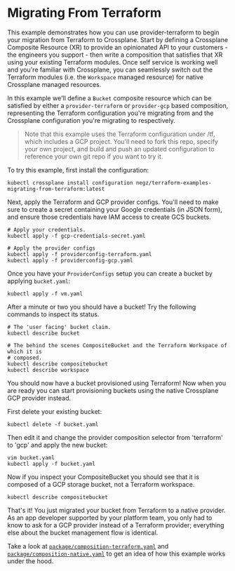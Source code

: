
# Migrating From Terraform

This example demonstrates how you can use provider-terraform to begin your
migration from Terraform to Crossplane. Start by defining a Crossplane
Composite Resource (XR) to provide an opinionated API to your customers - the
engineers you support - then write a composition that satisfies that XR using
your existing Terraform modules. Once self service is working well and you're
familiar with Crossplane, you can seamlessly switch out the Terraform modules
(i.e. the `Workspace` managed resource) for native Crossplane managed resources.

In this example we'll define a `Bucket` composite resource which can be
satisfied by either a `provider-terraform` or `provider-gcp` based composition,
representing the Terraform configuration you're migrating from and the
Crossplane configuration you're migrating to respectively.

> Note that this example uses the Terraform configuration under /tf, which
> includes a GCP project. You'll need to fork this repo, specify your own
> project, and build and push an updated configuration to reference your own
> git repo if you want to try it.

To try this example, first install the configuration:

```console
kubectl crossplane install configuration negz/terraform-examples-migrating-from-terraform:latest
```

Next, apply the Terraform and GCP provider configs. You'll need to make sure to
create a secret containing your Google credentials (in JSON form), and ensure
those credentials have IAM access to create GCS buckets.

```console
# Apply your credentials.
kubectl apply -f gcp-credentials-secret.yaml

# Apply the provider configs
kubectl apply -f providerconfig-terraform.yaml
kubectl apply -f providerconfig-gcp.yaml
```

Once you have your `ProviderConfigs` setup you can create a bucket by applying
`bucket.yaml`:

```console
kubectl apply -f vm.yaml
```

After a minute or two you should have a bucket! Try the following
commands to inspect its status.

```console
# The 'user facing' bucket claim.
kubectl describe bucket

# The behind the scenes CompositeBucket and the Terraform Workspace of which it is
# composed.
kubectl describe compositebucket
kubectl describe workspace
```

You should now have a bucket provisioned using Terraform! Now when you are ready
you can start provisioning buckets using the native Crossplane GCP provider
instead.

First delete your existing bucket:

```console
kubectl delete -f bucket.yaml
```

Then edit it and change the provider composition selector from 'terraform' to
'gcp' and apply the new bucket:

```console
vim bucket.yaml
kubectl apply -f bucket.yaml
```

Now if you inspect your CompositeBucket you should see that it is composed of
a GCP storage bucket, not a Terraform workspace.

```console
kubectl describe compositebucket
```

That's it! You just migrated your bucket from Terraform to a native provider.
As an app developer supported by your platform team, you only had to know to ask
for a GCP provider instead of a Terraform provider; everything else about the
bucket management flow is identical.

Take a look at
[`package/composition-terraform.yaml`](package/composition-terraform.yaml) and
[`package/composition-native.yaml`](package/composition-native.yaml) to get an
idea of how this example works under the hood.
